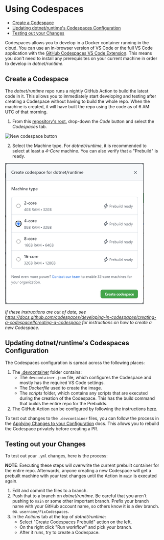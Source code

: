 # Using Codespaces

* [Create a Codespace](#create-a-codespace)
* [Updating dotnet/runtime's Codespaces Configuration](#updating-dotnetruntimes-codespaces-configuration)
* [Testing out your Changes](#testing-out-your-changes)

Codespaces allows you to develop in a Docker container running in the cloud. You can use an in-browser version of VS Code or the full VS Code application with the [GitHub Codespaces VS Code Extension](https://marketplace.visualstudio.com/items?itemName=GitHub.codespaces). This means you don't need to install any prerequisites on your current machine in order to develop in _dotnet/runtime_.

## Create a Codespace

The _dotnet/runtime_ repo runs a nightly GitHub Action to build the latest code in it. This allows you to immediately start developing and testing after creating a Codespace without having to build the whole repo. When the machine is created, it will have built the repo using the code as of 6 AM UTC of that morning.

1. From this [repository's root](https://github.com/dotnet/runtime), drop-down the _Code_ button and select the _Codespaces_ tab.

![New codespace button](https://docs.github.com/assets/images/help/codespaces/new-codespace-button.png)

2. Select the Machine type. For _dotnet/runtime_, it is recommended to select at least a _4-Core_ machine. You can also verify that a "Prebuild" is ready.

![Codespace machine size](codespace-machine-size.png)

_If these instructions are out of date, see <https://docs.github.com/codespaces/developing-in-codespaces/creating-a-codespace#creating-a-codespace> for instructions on how to create a new Codespace._

## Updating dotnet/runtime's Codespaces Configuration

The Codespaces configuration is spread across the following places:

1. The [.devcontainer](/.devcontainer) folder contains:
    * The `devcontainer.json` file, which configures the Codespace and mostly has the required VS Code settings.
    * The _Dockerfile_ used to create the image.
    * The _scripts_ folder, which contains any scripts that are executed during the creation of the Codespace. This has the build command that builds the entire repo for the Prebuilds.
2. The GitHub Action can be configured by following the instructions [here](https://docs.github.com/codespaces/prebuilding-your-codespaces/configuring-prebuilds).

To test out changes to the `.devcontainer` files, you can follow the process in the [Applying Changes to your Configuration](https://docs.github.com/codespaces/customizing-your-codespace/configuring-codespaces-for-your-project#applying-changes-to-your-configuration) docs. This allows you to rebuild the Codespace privately before creating a PR.

## Testing out your Changes

To test out your `.yml` changes, here is the process:

**NOTE**: Executing these steps will overwrite the current prebuilt container for the entire repo. Afterwards, anyone creating a new Codespace will get a prebuilt machine with your test changes until the Action in `main` is executed again.

1. Edit and commit the files to a branch.
2. Push that to a branch on _dotnet/runtime_. Be careful that you aren't pushing to `main` or some other important branch. Prefix your branch name with your GitHub account name, so others know it is a dev branch. ex. `username/FixCodespaces`.
3. In the _Actions_ tab at the top of _dotnet/runtime_:
    * Select "Create Codespaces Prebuild" action on the left.
    * On the right click "Run workflow" and pick your branch.
    * After it runs, try to create a Codespace.
